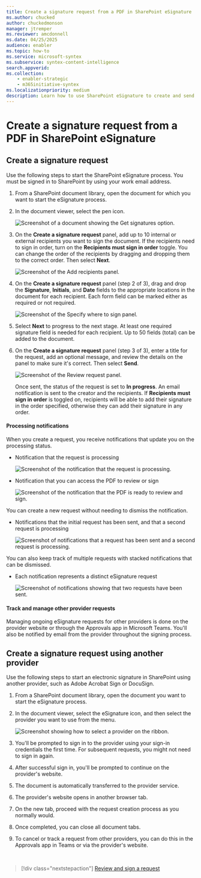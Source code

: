 ```yaml
---
title: Create a signature request from a PDF in SharePoint eSignature
ms.author: chucked
author: chuckedmonson
manager: jtremper
ms.reviewer: amcdonnell
ms.date: 04/25/2025
audience: enabler
ms.topic: how-to
ms.service: microsoft-syntex
ms.subservice: syntex-content-intelligence
search.appverid: 
ms.collection: 
    - enabler-strategic
    - m365initiative-syntex
ms.localizationpriority: medium
description: Learn how to use SharePoint eSignature to create and send electronic signature requests from a PDF file to people inside and outside of your organization. 
---
```


# Create a signature request from a PDF in SharePoint eSignature

## Create a signature request

Use the following steps to start the SharePoint eSignature process. You must be signed in to SharePoint by using your work email address.

1. From a SharePoint document library, open the document for which you want to start the eSignature process.

2. In the document viewer, select the pen icon.

    ![Screenshot of a document showing the Get signatures option.](../media/content-understanding/esignature-get-signatures-option-dark.png)

3. On the **Create a signature request** panel, add up to 10 internal or external recipients you want to sign the document. If the recipients need to sign in order, turn on the **Recipients must sign in order** toggle. You can change the order of the recipients by dragging and dropping them to the correct order. Then select **Next**.

    ![Screenshot of the Add recipients panel.](../media/content-understanding/esignature-add-recipients-panel-dark.png)

4. On the **Create a signature request** panel (step 2 of 3), drag and drop the **Signature**, **Initials**, and **Date** fields to the appropriate locations in the document for each recipient. Each form field can be marked either as required or not required.

    ![Screenshot of the Specify where to sign panel.](../media/content-understanding/esignature-add-form-fields-panel-dark.png)

5. Select **Next** to progress to the next stage. At least one required signature field is needed for each recipient. Up to 50 fields (total) can be added to the document.

6. On the **Create a signature request** panel (step 3 of 3), enter a title for the request, add an optional message, and review the details on the panel to make sure it's correct. Then select **Send**.

    ![Screenshot of the Review request panel.](../media/content-understanding/esignature-review-request-panel-dark.png)

    Once sent, the status of the request is set to **In progress**.  An email notification is sent to the creator and the recipients. If **Recipients must sign in order** is toggled on, recipients will be able to add their signature in the order specified, otherwise they can add their signature in any order.  

#### Processing notifications

When you create a request, you receive notifications that update you on the processing status.

- Notification that the request is processing

    ![Screenshot of the notification that the request is processing.](../media/content-understanding/esignature-notification-processing.png)

- Notification that you can access the PDF to review or sign

    ![Screenshot of the notification that the PDF is ready to review and sign.](../media/content-understanding/esignature-notification-processing.png)

You can create a new request without needing to dismiss the notification.

- Notifications that the initial request has been sent, and that a second request is processing

    ![Screenshot of notifications that a request has been sent and a second request is processing.](../media/content-understanding/esignature-notification-send-second-request.png)

You can also keep track of multiple requests with stacked notifications that can be dismissed.

- Each notification represents a distinct eSignature request

    ![Screenshot of notifications showing that two requests have been sent.](../media/content-understanding/esignature-notification-two-requests-sent.png)

#### Track and manage other provider requests

Managing ongoing eSignature requests for other providers is done on the provider website or through the Approvals app in Microsoft Teams. You'll also be notified by email from the provider throughout the signing process.

## Create a signature request using another provider

Use the following steps to start an electronic signature in SharePoint using another provider, such as Adobe Acrobat Sign or DocuSign.

1. From a SharePoint document library, open the document you want to start the eSignature process.

2. In the document viewer, select the eSignature icon, and then select the provider you want to use from the menu.

    ![Screenshot showing how to select a provider on the ribbon.](../media/content-understanding/esignature-select-provider.png)

3. You'll be prompted to sign in to the provider using your sign-in credentials the first time. For subsequent requests, you might not need to sign in again.

4. After successful sign in, you'll be prompted to continue on the provider's website.

5. The document is automatically transferred to the provider service.

6. The provider's website opens in another browser tab.

7. On the new tab, proceed with the request creation process as you normally would.
   
9. Once completed, you can close all document tabs.
    
10. To cancel or track a request from other providers, you can do this in the Approvals app in Teams or via the provider's website.

<br>

> [!div class="nextstepaction"]
> [Review and sign a request](esignature-review-sign-requests.md)
